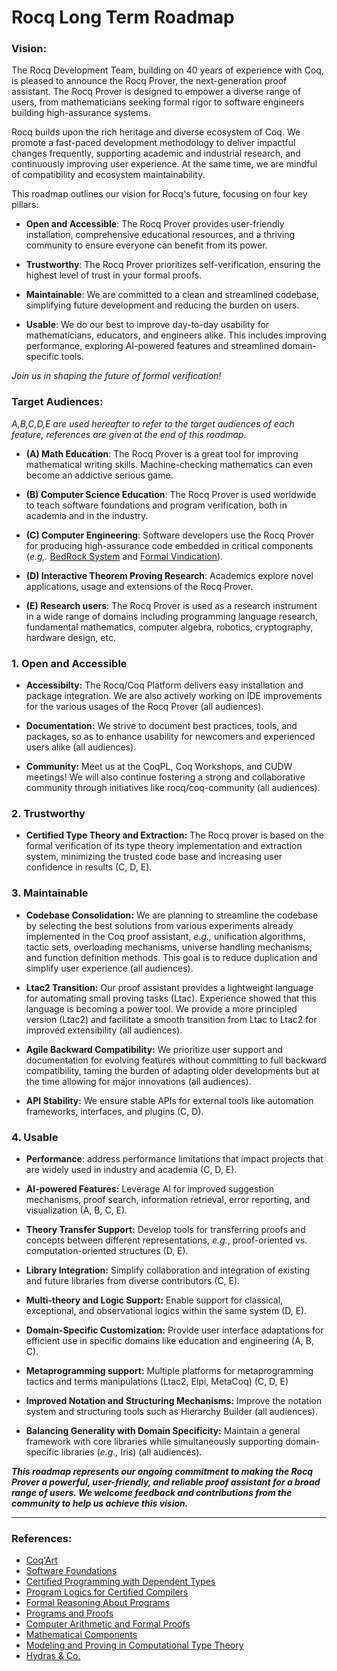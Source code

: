 Rocq Long Term Roadmap
======================

### Vision: 

The Rocq Development Team, building on 40 years of experience with
Coq, is pleased to announce the Rocq Prover, the next-generation proof
assistant. The Rocq Prover is designed to empower a diverse range of
users, from mathematicians seeking formal rigor to software engineers
building high-assurance systems.

Rocq builds upon the rich heritage and diverse ecosystem of Coq. We
promote a fast-paced development methodology to deliver impactful
changes frequently, supporting academic and industrial research, and
continuously improving user experience. At the same time, we are
mindful of compatibility and ecosystem maintainability.

This roadmap outlines our vision for Rocq's future, focusing on four
key pillars:

- **Open and Accessible**: The Rocq Prover provides user-friendly
  installation, comprehensive educational resources, and a thriving
  community to ensure everyone can benefit from its power.

- **Trustworthy**: The Rocq Prover prioritizes self-verification,
  ensuring the highest level of trust in your formal proofs.

- **Maintainable**: We are committed to a clean and streamlined
  codebase, simplifying future development and reducing the burden on
  users.

- **Usable**: We do our best to improve day-to-day usability for
  mathematicians, educators, and engineers alike. This includes
  improving performance, exploring AI-powered features and streamlined
  domain-specific tools.

*Join us in shaping the future of formal verification!*

### Target Audiences:

*A,B,C,D,E are used hereafter to refer to the target audiences of each
 feature, references are given at the end of this roadmap.*

- **(A) Math Education**: The Rocq Prover is a great tool for
  improving mathematical writing skills. Machine-checking mathematics
  can even become an addictive serious game.

- **(B) Computer Science Education**: The Rocq Prover is used
  worldwide to teach software foundations and program verification,
  both in academia and in the industry.

- **(C) Computer Engineering**: Software developers use the Rocq
  Prover for producing high-assurance code embedded in critical
  components (*e.g,.* [BedRock System](https://bedrocksystems.com/)
  and [Formal Vindication](https://formalv.com/)).

- **(D) Interactive Theorem Proving Research**: Academics explore novel
  applications, usage and extensions of the Rocq Prover.

- **(E) Research users**: The Rocq Prover is used as a research instrument
  in a wide range of domains including programming language research, fundamental mathematics,
  computer algebra, robotics, cryptography, hardware design, etc.

### 1. Open and Accessible

- **Accessibilty:** The Rocq/Coq Platform delivers easy installation
  and package integration. We are also actively working on IDE
  improvements for the various usages of the Rocq Prover (all audiences).

- **Documentation:** We strive to document best practices, tools, and
  packages, so as to enhance usability for newcomers and experienced
  users alike (all audiences).

- **Community:** Meet us at the CoqPL, Coq Workshops, and CUDW
  meetings! We will also continue fostering a strong and collaborative
  community through initiatives like rocq/coq-community (all
  audiences).

### 2. Trustworthy

- **Certified Type Theory and Extraction:** The Rocq prover is based
  on the formal verification of its type theory implementation and
  extraction system, minimizing the trusted code base and increasing
  user confidence in results (C, D, E).

### 3. Maintainable

- **Codebase Consolidation:** We are planning to streamline the
  codebase by selecting the best solutions from various experiments
  already implemented in the Coq proof assistant, *e.g.,* unification
  algorithms, tactic sets, overloading mechanisms, universe handling
  mechanisms, and function definition methods. This goal is to reduce
  duplication and simplify user experience (all audiences).

- **Ltac2 Transition:** Our proof assistant provides a lightweight
  language for automating small proving tasks (Ltac).  Experience
  showed that this language is becoming a power tool. We provide a
  more principled version (Ltac2) and facilitate a smooth transition
  from Ltac to Ltac2 for improved extensibility (all audiences).

- **Agile Backward Compatibility:** We prioritize user support and
  documentation for evolving features without committing to full
  backward compatibility, taming the burden of adapting older
  developments but at the time allowing for major innovations (all
  audiences).

- **API Stability:** We ensure stable APIs for external tools like
  automation frameworks, interfaces, and plugins (C, D).

### 4. Usable

- **Performance**: address performance limitations that impact
  projects that are widely used in industry and academia (C, D, E).

- **AI-powered Features:** Leverage AI for improved suggestion
  mechanisms, proof search, information retrieval, error reporting,
  and visualization (A, B, C, E).

- **Theory Transfer Support:** Develop tools for transferring proofs
  and concepts between different representations, *e.g.*,
  proof-oriented vs. computation-oriented structures (D, E).

- **Library Integration:** Simplify collaboration and integration of
  existing and future libraries from diverse contributors (C, E).

- **Multi-theory and Logic Support:** Enable support for classical,
  exceptional, and observational logics within the same system (D, E).

- **Domain-Specific Customization:** Provide user interface
  adaptations for efficient use in specific domains like education and
  engineering (A, B, C).

- **Metaprogramming support:** Multiple platforms for metaprogramming
  tactics and terms manipulations (Ltac2, Elpi, MetaCoq) (C, D, E)

- **Improved Notation and Structuring Mechanisms:** Improve the
  notation system and structuring tools such as Hierarchy Builder (all
  audiences).

- **Balancing Generality with Domain Specificity:** Maintain a general
  framework with core libraries while simultaneously supporting
  domain-specific libraries (*e.g.,* Iris) (all audiences).


**_This roadmap represents our ongoing commitment to making the Rocq
  Prover a powerful, user-friendly, and reliable proof assistant for a
  broad range of users. We welcome feedback and contributions from the
  community to help us achieve this vision._**

----

### References:

- [Coq'Art](https://www.labri.fr/perso/casteran/CoqArt/)
- [Software Foundations](https://softwarefoundations.cis.upenn.edu/)
- [Certified Programming with Dependent Types](http://adam.chlipala.net/cpdt/)
- [Program Logics for Certified Compilers](https://www.cs.princeton.edu/~appel/papers/plcc.pdf)
- [Formal Reasoning About Programs](http://adam.chlipala.net/frap/)
- [Programs and Proofs](https://ilyasergey.net/pnp/)
- [Computer Arithmetic and Formal Proofs](http://iste.co.uk/book.php?id=1238)
- [Mathematical Components](https://math-comp.github.io/mcb/)
- [Modeling and Proving in Computational Type Theory](https://github.com/uds-psl/MPCTT)
- [Hydras & Co.](https://github.com/coq-community/hydra-battles)
